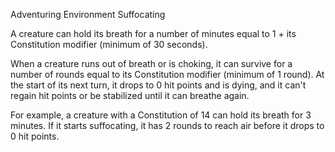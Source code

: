 Adventuring
Environment
Suffocating
<p>
  A creature can hold its breath for a number of minutes equal to 1 + its Constitution modifier (minimum of 30 seconds).
</p>
<p>
  When a creature runs out of breath or is choking, it can survive for a number of rounds equal to its Constitution modifier (minimum of 1 round). At the start of its next turn, it drops to 0 hit points and is dying, and it can't regain hit points or be stabilized until it can breathe again.
</p>
<p>
  For example, a creature with a Constitution of 14 can hold its breath for 3 minutes. If it starts suffocating, it has 2 rounds to reach air before it drops to 0 hit points.
</p>